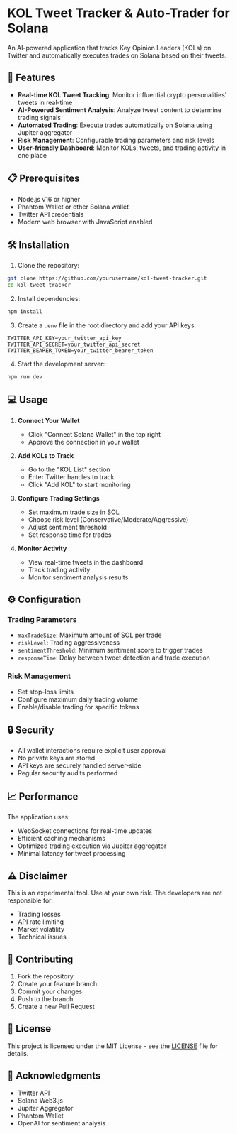 # KOL Tweet Tracker & Auto-Trader for Solana

An AI-powered application that tracks Key Opinion Leaders (KOLs) on Twitter and automatically executes trades on Solana based on their tweets.

## 🚀 Features

- **Real-time KOL Tweet Tracking**: Monitor influential crypto personalities' tweets in real-time
- **AI-Powered Sentiment Analysis**: Analyze tweet content to determine trading signals
- **Automated Trading**: Execute trades automatically on Solana using Jupiter aggregator
- **Risk Management**: Configurable trading parameters and risk levels
- **User-friendly Dashboard**: Monitor KOLs, tweets, and trading activity in one place

## 📋 Prerequisites

- Node.js v16 or higher
- Phantom Wallet or other Solana wallet
- Twitter API credentials
- Modern web browser with JavaScript enabled

## 🛠️ Installation

1. Clone the repository:
```bash
git clone https://github.com/yourusername/kol-tweet-tracker.git
cd kol-tweet-tracker
```

2. Install dependencies:
```bash
npm install
```

3. Create a `.env` file in the root directory and add your API keys:
```env
TWITTER_API_KEY=your_twitter_api_key
TWITTER_API_SECRET=your_twitter_api_secret
TWITTER_BEARER_TOKEN=your_twitter_bearer_token
```

4. Start the development server:
```bash
npm run dev
```

## 💻 Usage

1. **Connect Your Wallet**
   - Click "Connect Solana Wallet" in the top right
   - Approve the connection in your wallet

2. **Add KOLs to Track**
   - Go to the "KOL List" section
   - Enter Twitter handles to track
   - Click "Add KOL" to start monitoring

3. **Configure Trading Settings**
   - Set maximum trade size in SOL
   - Choose risk level (Conservative/Moderate/Aggressive)
   - Adjust sentiment threshold
   - Set response time for trades

4. **Monitor Activity**
   - View real-time tweets in the dashboard
   - Track trading activity
   - Monitor sentiment analysis results

## ⚙️ Configuration

### Trading Parameters
- `maxTradeSize`: Maximum amount of SOL per trade
- `riskLevel`: Trading aggressiveness
- `sentimentThreshold`: Minimum sentiment score to trigger trades
- `responseTime`: Delay between tweet detection and trade execution

### Risk Management
- Set stop-loss limits
- Configure maximum daily trading volume
- Enable/disable trading for specific tokens

## 🔒 Security

- All wallet interactions require explicit user approval
- No private keys are stored
- API keys are securely handled server-side
- Regular security audits performed

## 📈 Performance

The application uses:
- WebSocket connections for real-time updates
- Efficient caching mechanisms
- Optimized trading execution via Jupiter aggregator
- Minimal latency for tweet processing

## ⚠️ Disclaimer

This is an experimental tool. Use at your own risk. The developers are not responsible for:
- Trading losses
- API rate limiting
- Market volatility
- Technical issues

## 🤝 Contributing

1. Fork the repository
2. Create your feature branch
3. Commit your changes
4. Push to the branch
5. Create a new Pull Request

## 📄 License

This project is licensed under the MIT License - see the [LICENSE](LICENSE) file for details.

## 🙏 Acknowledgments

- Twitter API
- Solana Web3.js
- Jupiter Aggregator
- Phantom Wallet
- OpenAI for sentiment analysis 